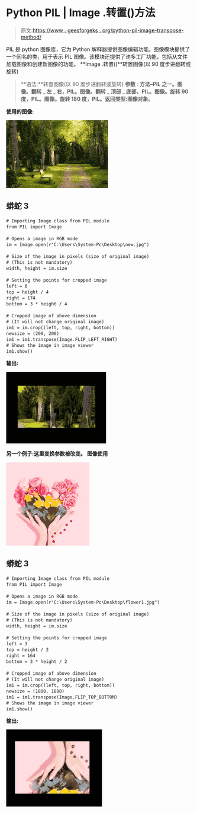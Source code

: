 # Python PIL | Image .转置()方法

> 原文:[https://www . geesforgeks . org/python-pil-image-transpose-method/](https://www.geeksforgeeks.org/python-pil-image-transpose-method/)

PIL 是 python 图像库，它为 Python 解释器提供图像编辑功能。图像模块提供了一个同名的类，用于表示 PIL 图像。该模块还提供了许多工厂功能，包括从文件加载图像和创建新图像的功能。
**Image .转置()**转置图像(以 90 度步进翻转或旋转)

> **语法:**转置图像(以 90 度步进翻转或旋转)
> **参数** :
> **方法–PIL 之一。图像。翻转 _ 左 _ 右，PIL。图像。翻转 _ 顶部 _ 底部，PIL。图像。旋转 90 度，PIL。图像。旋转 180 度，PIL。返回类型:图像对象。**

**使用的图像:**

![](img/2547bf95d42fc2a3204dfdb8c100b664.png)

## 蟒蛇 3

```
# Importing Image class from PIL module
from PIL import Image

# Opens a image in RGB mode
im = Image.open(r"C:\Users\System-Pc\Desktop\new.jpg")

# Size of the image in pixels (size of original image)
# (This is not mandatory)
width, height = im.size

# Setting the points for cropped image
left = 6
top = height / 4
right = 174
bottom = 3 * height / 4

# Cropped image of above dimension
# (It will not change original image)
im1 = im.crop((left, top, right, bottom))
newsize = (200, 200)
im1 = im1.transpose(Image.FLIP_LEFT_RIGHT)
# Shows the image in image viewer
im1.show()
```

**输出:**

![](img/ccc424c250a264568162876fe8b1fdda.png)

**另一个例子:这里变换参数被改变。**
**图像使用**

![](img/ac4ac741684b44b80bd3d781b17e109e.png)

## 蟒蛇 3

```
# Importing Image class from PIL module
from PIL import Image

# Opens a image in RGB mode
im = Image.open(r"C:\Users\System-Pc\Desktop\flower1.jpg")

# Size of the image in pixels (size of original image)
# (This is not mandatory)
width, height = im.size

# Setting the points for cropped image
left = 3
top = height / 2
right = 164
bottom = 3 * height / 2

# Cropped image of above dimension
# (It will not change original image)
im1 = im.crop((left, top, right, bottom))
newsize = (1800, 1800)
im1 = im1.transpose(Image.FLIP_TOP_BOTTOM)
# Shows the image in image viewer
im1.show()
```

**输出:**

![](img/317394abb3809e3fcf1a8bc526899c89.png)
